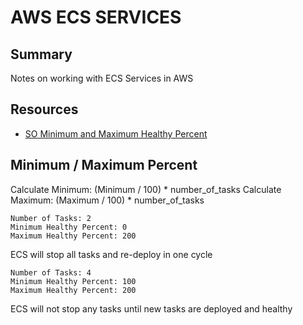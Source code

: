 # AWS ECS SERVICES

## Summary

Notes on working with ECS Services in AWS

## Resources
- [SO Minimum and Maximum Healthy Percent](https://stackoverflow.com/questions/40731143/what-is-the-minimum-healthy-percent-and-maximum-percent-in-amazon-ecs)


## Minimum / Maximum Percent
Calculate Minimum: (Minimum / 100) * number_of_tasks
Calculate Maximum: (Maximum / 100) * number_of_tasks

```
Number of Tasks: 2
Minimum Healthy Percent: 0
Maximum Healthy Percent: 200
```

ECS will stop all tasks and re-deploy in one cycle

```
Number of Tasks: 4
Minimum Healthy Percent: 100
Maximum Healthy Percent: 200
```
ECS will not stop any tasks until new tasks are deployed and healthy


